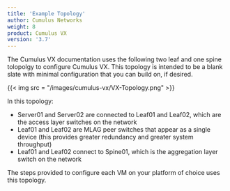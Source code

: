 ```yaml
---
title: 'Example Topology'
author: Cumulus Networks
weight: 8
product: Cumulus VX
version: '3.7'
---
```

The Cumulus VX documentation uses the following two leaf and one spine tolopolgy to configure Cumulus VX. This topology is intended to be a blank slate with minimal configuration that you can build on, if desired.

{{< img src = "/images/cumulus-vx/VX-Topology.png" >}}

In this topology:

- Server01 and Server02 are connected to Leaf01 and Leaf02, which are the access layer switches on the network
- Leaf01 and Leaf02 are MLAG peer switches that appear as a single device (this provides greater redundancy and greater system throughput)
- Leaf01 and Leaf02 connect to Spine01, which is the aggregation layer switch on the network

The steps provided to configure each VM on your platform of choice uses this topology.
